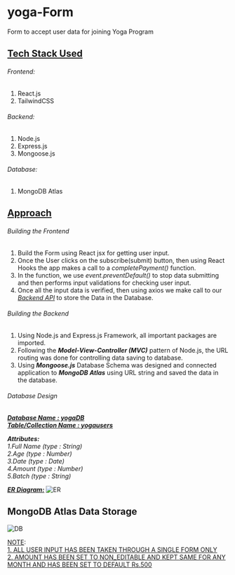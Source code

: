 # yoga-Form
Form to accept user data for joining Yoga Program

## <ins>Tech Stack Used</ins>
###### Frontend: 
1. React.js
2. TailwindCSS
                
###### Backend:  
1. Node.js
2. Express.js
3. Mongoose.js
                
###### Database: 
1. MongoDB Atlas

## <ins>Approach</ins>
###### Building the Frontend
1. Build the Form using React jsx for getting user input.
2. Once the User clicks on the subscribe(submit) button, then using React Hooks the app makes a call to a *completePayment()* function.
3. In the function, we use *event.preventDefault()* to stop data submitting and then performs input validations for checking user input.
4. Once all the input data is verified, then using axios we make call to our *<ins>Backend API</ins>* to store the Data in the Database.

###### Building the Backend
1. Using Node.js and Express.js Framework, all important packages are imported.
2. Following the ***Model-View-Controller (MVC)*** pattern of Node.js, the URL routing was done for controlling data saving to database.
3. Using ***Mongoose.js*** Database Schema was designed and connected application to ***MongoDB Atlas*** using URL string and saved the data in the database.

###### Database Design
***<ins>Database Name : yogaDB</ins>***<br />
***<ins>Table/Collection Name : yogausers</ins>***

***Attributes:***<br />
*1.Full Name (type : String)*<br />
*2.Age (type : Number)*<br />
*3.Date (type : Date)*<br />
*4.Amount (type : Number)*<br />
*5.Batch (type : String)*<br />

<ins>***ER Diagram:***</ins>
![ER](https://user-images.githubusercontent.com/90060873/208738257-56dc3002-50ae-4308-9a3c-55d7751f5dd5.png)

## MongoDB Atlas Data Storage
![DB](https://user-images.githubusercontent.com/90060873/208734440-7c9dbbe8-84f9-4f61-a77e-3ac8e219a731.PNG)

<ins>NOTE</ins>:<br />
<ins>1. ALL USER INPUT HAS BEEN TAKEN THROUGH A SINGLE FORM ONLY</ins><br />
<ins>2. AMOUNT HAS BEEN SET TO NON_EDITABLE AND KEPT SAME FOR ANY MONTH AND HAS BEEN SET TO DEFAULT Rs.500</ins>
